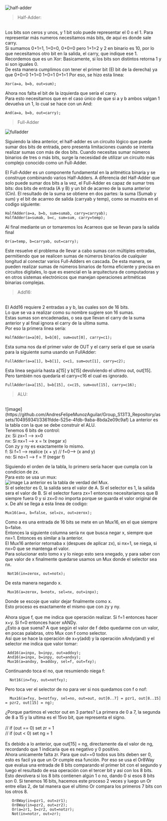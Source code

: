 ![half-adder](https://github.com/AndresFelipeMunozAguilar/Group_S13T3_Repository/assets/104959341/8489f60a-a26b-4717-a0de-3319fcd61a1f)
>Half-Adder:
<br>
Los bits son ceros y unos, y 1 bit solo puede representar el 0 o el 1. Para representar más numeros necesitamos más bits, de aquí es donde sale carry.<br>
Si sumamos 0+1=1, 1+0=0, 0+0=0 pero 1+1=2 y 2 en binario es 10, por lo que necesitamos otro bit en la salida, el carry, que indique ese 1.
Recordemos que es un Xor: Basicamente, si los bits son distintos retorna 1 y si son iguales 0.<br>
De esta manera cumplimos con tener el primer bit (El bit de la derecha) ya que 0+0=0 1+1=0 1+0=1 0+1=1
Por eso, se hizo esta linea:

```
Xor(a=a, b=b, out=sum);
```

Ahora nos falta el bit de la izquierda que sería el carry.<br>
Para esto necesitamos que en el caso único de que si a y b ambos valgan 1 devuelva un 1, lo cual se hace con un And:

```
And(a=a, b=b, out=carry);
```
>Full-Adder

![fulladder](https://github.com/AndresFelipeMunozAguilar/Group_S13T3_Repository/assets/98712631/d9505dda-87ab-4f73-8a8d-867547450dbc)

Siguiendo la idea anterior, el half-adder es un circuito lógico que puede sumar dos bits de entrada, pero presenta limitaciones cuando se intenta realizar sumas con más de dos bits. Cuando necesitas sumar números binarios de tres o más bits, surge la necesidad de utilizar un circuito más complejo conocido como un Full-Adder.

El Full-Adder es un componente fundamental en la aritmética binaria y se construye combinando varios Half-Adders. A diferencia del Half-Adder que solo puede sumar dos bits a la vez, el Full-Adder es capaz de sumar tres bits: dos bits de entrada (A y B) y un bit de acarreo de la suma anterior (Cin). El resultado de la suma se obtiene en dos partes: la suma (Sumab y sum) y el bit de acarreo de salida (carryab y temp), como se muestra en el codigo siguiente:

```
HalfAdder(a=a, b=b, sum=sumab, carry=carryab);
HalfAdder(a=sumab, b=c, sum=sum, carry=temp);
```

Al final mediante un or tomaremos los Acarreos que se llevan para la salida final

```
Or(a=temp, b=carryab, out=carry);
```

Este resuelve el problema de llevar a cabo sumas con múltiples entradas, permitiendo que se realicen sumas de números binarios de cualquier longitud al conectar varios Full-Adders en cascada. De esta manera, se pueden realizar sumas de números binarios de forma eficiente y precisa en circuitos digitales, lo que es esencial en la arquitectura de computadoras y en otros sistemas electrónicos que manejan operaciones aritméticas binarias complejas.

>Add16:
<br>
El Add16 requiere 2 entradas a y b, las cuales son de 16 bits.<br>
Lo que se va a realizar como su nombre sugiere son 16 sumas.<br>
Estas sumas son encadenadas, o sea que llevan el carry de la suma anterior y al final ignora el carry de la ultima suma.<br>
Por eso la primera linea sería:

```
HalfAdder(a=a[0], b=b[0], sum=out[0], carry=c1);
```
Esta suma nos da el primer valor de  OUT y el carry sería el que se usaría para la siguiente suma usando un FullAdder:

```
FullAdder(a=a[1], b=b[1], c=c1, sum=out[1], carry=c2);
```

Esta linea seguiría hasta a[15] y b[15] devolviendo el ultimo out, out[15]. Pero también nos quedaría el carry=c16 el cual es ignorado.

```
FullAdder(a=a[15], b=b[15], c=c15, sum=out[15], carry=c16);
```
>ALU:
<br>
![image](https://github.com/AndresFelipeMunozAguilar/Group_S13T3_Repository/assets/104959341/3361fdde-525e-4fdb-9aba-8bda2e09c9af)
La anterior es la tabla con la que se debe construir el ALU.<br>
Tenemos 6 bits de control:<br>
zx: Si zx=1 --> x=0<br>
nx: Si nx=1 --> x = !x (negar x) <br>
Con zy y ny es exactamente lo mismo. <br>
f: Si f=1 --> realice (x + y) // f=0--> (x and y)<br>
no: Si no=1 --> f = !f (negar f)<br>

Siguiendo el orden de la tabla, lo primero sería hacer que cumpla con la condicion de zx.<br>
Para esto se usa un mux:<br>
![image](https://github.com/AndresFelipeMunozAguilar/Group_S13T3_Repository/assets/104959341/808c82ce-97b4-4165-a40b-fa2844a3f921)
La anterior es la tabla de verdad del Mux.<br>
Si el selector es 0, la salida sera el valor de A. Si el selector es 1, la salida sera el valor de B.
Si el selector fuera zx=1 entonces necesitariamos que B siempre fuera 0 y si zx=0 no importa porque se guarda el valor original de x.
De ahí se llega a esta linea de codigo:

```
Mux16(a=x, b=false, sel=zx, out=zerox);
```
Como a es una entrada de 16 bits se mete en un Mux16, en el que siempre b=false.<br>
Entonces la siguiente columna sería nx que busca negar x, siempre que nx=1. Entonces es similar a la anterior.<br>
El Mux16 anterior retornaba x (despues de aplicar zx), si nx=1, se niega, si nx=0 que se mantenga el valor.<br>
Para solucionar esto tomo x y lo niego esto sera xnegado, y para saber con que valor de x finalmente quedarse usamos un Mux donde el selector sea nx.<br>


```
 Not16(in=zerox, out=notx);
```
De esta manera negando x.<br>
```
 Mux16(a=zerox, b=notx, sel=nx, out=inpx);
```
Donde se escoje que valor dejar finalmente como x.<br>
Esto proceso es exactamente el mismo que con zy y ny.<br>
<br>
Ahora sigue f, que me indica que operación realizar. Si f=1 entonces hacer x+y. Si f=0 entonces hacer xANDy.<br>
¿Esto a que suena? A que según el valor de f debo quedarme con un valor, en pocas palabras, otro Mux con f como selector.<br>
Así que se hace la operación de x+y(add) y la operación xAndy(and) y el selector me indica que valor tomar:

```
 Add16(a=inpx, b=inpy, out=addxy);
 And16(a=inpx, b=inpy, out=andxy);
 Mux16(a=andxy, b=addxy, sel=f, out=fxy);
```

Continuando toca el no, que resumiendo niega f:

```
  Not16(in=fxy, out=notfxy);
```
Pero toca ver el selector de no para ver si nos quedamos con f o nof:

```
  Mux16(a=fxy, b=notfxy, sel=no, out=out, out[0..7] = pzr1, out[8..15] = pzr2, out[15] = ng);
```
¿Porque partimos el vector out en 3 partes? La primera de 0 a 7, la segunda de 8 a 15 y la ultima es el 15vo bit, que representa el signo.<br>
<br>
// if (out == 0) set zr = 1<br>
// if (out < 0) set ng = 1<br><br>
Es debido a lo anterior, que out[15] = ng, directamente da el valor de ng, recordando que 1 indicaria que es negativo y 0 positivo.<br>
Ahora unicamente falta zr. Para que out==0 todos sus bits deben ser 0, esto es facil ya que un Or cumple esa función. Por eso se usa el Or8Way que evalua una entrada de 8 bits comparando el primer bit con el segundo y luego el resultado de esa operación con el tercer bit y así con los 8 bits. Esto devolvera si los 8 bits contienen algún 1 o no, dando 0 si  esos 8 bits son 0. Si tenemos 16 bits, hacemos este proceso 2 veces y luego un Or entre ellas 2, de tal manera que el ultimo Or compara los primeros 7 bits con los otros 8.<br>
```
   Or8Way(in=pzr1, out=zr1);
   Or8Way(in=pzr2, out=zr2);
   Or(a=zr1, b=zr2, out=notzr);
   Not(in=notzr, out=zr);
```




